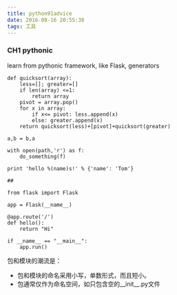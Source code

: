 ```yaml
---
title: python91advice
date: 2016-08-16 20:55:38
tags: 工具
---
```


### CH1 pythonic

learn from pythonic framework, like Flask, generators

```
def quicksort(array):
	less=[]; greater=[]
	if len(array) <=1:
		return array
	pivot = array.pop()
	for x in array:
		if x<= pivot: less.append(x)
		else: greater.append(x)
	return quicksort(less)+[pivot]+quicksort(greater)

a,b = b,a 

with open(path,'r') as f:
	do_something(f)

print 'hello %(name)s!' % {'name': 'Tom'}

##

from flask import Flask

app = Flask(__name__)

@app.route('/')
def hello():
    return "Hi"

if __name__ == "__main__":
    app.run()

```

包和模块的潮流是：
 + 包和模块的命名采用小写，单数形式，而且短小。
 + 包通常仅作为命名空间，如只包含空的__init__.py文件
